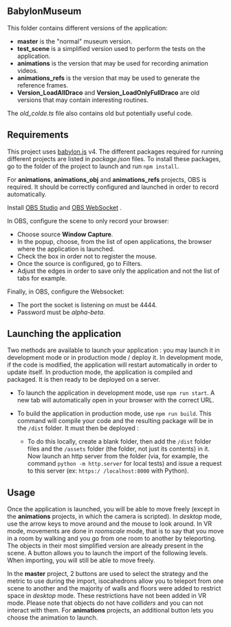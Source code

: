 ## BabylonMuseum

This folder contains different versions of the application:
  - **master** is the "normal" museum version.
  - **test_scene** is a simplified version used to perform the tests on the application.
  - **animations** is the version that may be used for recording animation videos.
  - **animations_refs** is the version that may be used to generate the reference frames.
  - **Version_LoadAllDraco** and **Version_LoadOnlyFullDraco** are old versions that may contain interesting routines.

The *old_colde.ts* file also contains old but potentially useful code.

## Requirements

This project uses [babylon.js](https://www.babylonjs.com) v4. The different packages required for running different projects are listed in *package.json* files. To install these packages, go to the folder of the project to launch and run  ```npm install```.

For **animations**, **animations_obj** and **animations_refs** projects, OBS is required. It should be correctly configured and launched in order to record automatically.

Install [OBS Studio](https://obsproject.com/fr/welcome) and [OBS WebSocket](https://github.com/Palakis/obs-websocket/blob/4.x-current/README.md) .

In OBS, configure the scene to only record your browser:
  - Choose source **Window Capture**.
  - In the popup, choose, from the list of open applications, the browser where the application is launched.
  - Check the box in order not to register the mouse.
  - Once the source is configured, go to Filters.
  - Adjust the edges in order to save only the application and not the list of tabs for example.

Finally, in OBS, configure the Websocket:
  - The port the socket is listening on must be 4444.
  - Password must be *alpha-beta*.

## Launching the application

Two methods are available to launch your application : you may launch it in development mode or in production mode / deploy it. In development mode, if the code is modified, the application will restart automatically in order to update itself. In production mode, the application is compiled and packaged. It is then ready to be deployed on a server.

* To launch the application in development mode, use ```npm run start```. A new tab will automatically open in your browser with the correct URL.

* To build the application in production mode, use ```npm run build```. This command will compile your code and the resulting package will be in the ```/dist``` folder. It must then be deployed : 
    - To do this locally, create a blank folder, then add the ```/dist``` folder files and the ```/assets``` folder (the folder, not just its contents) in it. Now launch an http server from the folder (via, for example, the command ```python -m http.server``` for local tests) and issue a request to this server (ex: ```https:/ /localhost:8000``` with Python).

## Usage
Once the application is launched, you will be able to move freely (except in the **animations** projects, in which the camera is scripted). In *desktop* mode, use the arrow keys to move around and the mouse to look around. In VR mode, movements are done in *roomscale* mode, that is to say that you move in a room by walking and you go from one room to another by teleporting. The objects in their most simplified version are already present in the scene. A button allows you to launch the import of the following levels. When importing, you will still be able to move freely.

In the **master** project, 2 buttons are used to select the strategy and the metric to use during the import, isocahedrons allow you to teleport from one scene to another and the majority of walls and floors were added to restrict space in *desktop* mode. These restrictions have not been added in VR mode. Please note that objects do not have *colliders* and you can not interact with them. For **animations** projects, an additional button lets you choose the animation to launch.
